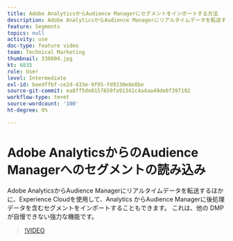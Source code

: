 ```yaml
---
title: Adobe AnalyticsからAudience Managerにセグメントをインポートする方法
description: Adobe AnalyticsからAudience Managerにリアルタイムデータを転送するほかに、Experience Cloudを使用して、Analytics からAudience Managerに後処理データを含むセグメントをインポートすることもできます。 これは、他の DMP が自慢できない強力な機能です。
feature: Segments
topics: null
activity: use
doc-type: feature video
team: Technical Marketing
thumbnail: 330804.jpg
kt: 6835
role: User
level: Intermediate
exl-id: beedffbf-ce2d-433e-9f95-fd9330e8e8be
source-git-commit: ea8ff5de0157659fa91341c4a4aa49de6f397192
workflow-type: tm+mt
source-wordcount: '100'
ht-degree: 0%

---
```


# Adobe AnalyticsからのAudience Managerへのセグメントの読み込み

Adobe AnalyticsからAudience Managerにリアルタイムデータを転送するほかに、Experience Cloudを使用して、Analytics からAudience Managerに後処理データを含むセグメントをインポートすることもできます。 これは、他の DMP が自慢できない強力な機能です。

>[!VIDEO](https://video.tv.adobe.com/v/344725/?quality=12&learn=on&captions=jpn)
